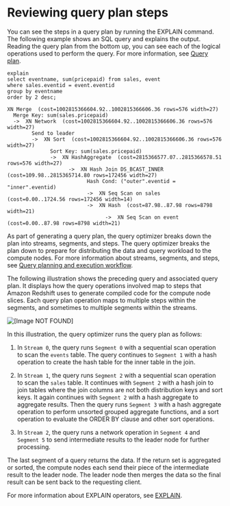 # Reviewing query plan steps<a name="reviewing-query-plan-steps"></a>

You can see the steps in a query plan by running the EXPLAIN command\. The following example shows an SQL query and explains the output\. Reading the query plan from the bottom up, you can see each of the logical operations used to perform the query\. For more information, see [Query plan](c-the-query-plan.md)\.

```
explain
select eventname, sum(pricepaid) from sales, event
where sales.eventid = event.eventid
group by eventname
order by 2 desc;
```

```
XN Merge  (cost=1002815366604.92..1002815366606.36 rows=576 width=27)
  Merge Key: sum(sales.pricepaid)
  ->  XN Network  (cost=1002815366604.92..1002815366606.36 rows=576 width=27)
        Send to leader
        ->  XN Sort  (cost=1002815366604.92..1002815366606.36 rows=576 width=27)
              Sort Key: sum(sales.pricepaid)
              ->  XN HashAggregate  (cost=2815366577.07..2815366578.51 rows=576 width=27)
                    ->  XN Hash Join DS_BCAST_INNER  (cost=109.98..2815365714.80 rows=172456 width=27)
                          Hash Cond: ("outer".eventid = "inner".eventid)
                          ->  XN Seq Scan on sales  (cost=0.00..1724.56 rows=172456 width=14)
                          ->  XN Hash  (cost=87.98..87.98 rows=8798 width=21)
                                ->  XN Seq Scan on event  (cost=0.00..87.98 rows=8798 width=21)
```

As part of generating a query plan, the query optimizer breaks down the plan into streams, segments, and steps\. The query optimizer breaks the plan down to prepare for distributing the data and query workload to the compute nodes\. For more information about streams, segments, and steps, see [Query planning and execution workflow](c-query-planning.md)\. 

The following illustration shows the preceding query and associated query plan\. It displays how the query operations involved map to steps that Amazon Redshift uses to generate compiled code for the compute node slices\. Each query plan operation maps to multiple steps within the segments, and sometimes to multiple segments within the streams\.

![\[Image NOT FOUND\]](http://docs.aws.amazon.com/redshift/latest/dg/images/map-plan-to-streams.png)

In this illustration, the query optimizer runs the query plan as follows:

1. In `Stream 0`, the query runs `Segment 0` with a sequential scan operation to scan the `events` table\. The query continues to `Segment 1` with a hash operation to create the hash table for the inner table in the join\.

1. In `Stream 1`, the query runs `Segment 2` with a sequential scan operation to scan the `sales` table\. It continues with `Segment 2` with a hash join to join tables where the join columns are not both distribution keys and sort keys\. It again continues with `Segment 2` with a hash aggregate to aggregate results\. Then the query runs `Segment 3` with a hash aggregate operation to perform unsorted grouped aggregate functions, and a sort operation to evaluate the ORDER BY clause and other sort operations\.

1. In `Stream 2`, the query runs a network operation in `Segment 4` and `Segment 5` to send intermediate results to the leader node for further processing\.

The last segment of a query returns the data\. If the return set is aggregated or sorted, the compute nodes each send their piece of the intermediate result to the leader node\. The leader node then merges the data so the final result can be sent back to the requesting client\.

For more information about EXPLAIN operators, see [EXPLAIN](r_EXPLAIN.md)\.